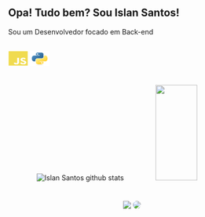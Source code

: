 ## Opa! Tudo bem? Sou Islan Santos!

Sou um Desenvolvedor focado em Back-end


<div style="display: inline_block"><br>
  <img align="center" alt="Rafa-Js" height="30" width="40" src="https://raw.githubusercontent.com/devicons/devicon/master/icons/javascript/javascript-plain.svg">
  <img align="center" alt="Rafa-Python" height="30" width="40" src="https://raw.githubusercontent.com/devicons/devicon/master/icons/python/python-original.svg">
</div>

#
<div align="center">  
  <img width="49%" height="195px" src="https://github-readme-stats.vercel.app/api?username=islan-santos&show_icons=true&count_private=true&hide_border=true&title_color=2075F0&icon_color=2075F0&text_color=c9d1d9&bg_color=0d1117" alt="Islan Santos github stats" /> 
  <img width="41%" height="195px" src="https://github-readme-stats.vercel.app/api/top-langs/?username=islan-santos&layout=compact&hide_border=true&title_color=2075F0&text_color=2075F0&bg_color=0d1117" />
</div>

# 

<div align="center"> 


<a href = "#"> <img src="https://img.shields.io/badge/-Gmail-%23333?style=for-the-badge&logo=gmail&logoColor=white" target="_blank"></a>
<a href="https://www.linkedin.com/in/islanss/" target="_blank"><img src="https://img.shields.io/badge/-LinkedIn-%230077B5?style=for-the-badge&logo=linkedin&logoColor=white" style="border-radius: 30px" target="_blank"></a> 
</div>
